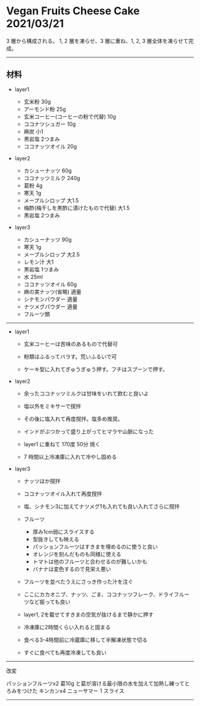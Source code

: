 Vegan Fruits Cheese Cake 2021/03/21
======================================

3 層から構成される。
1, 2 層を凍らせ、3 層に重ね、1, 2, 3 層全体を凍らせて完成。

---

材料
--------

+ layer1
  - 玄米粉 30g
  - アーモンド粉 25g
  - 玄米コーヒー(コーヒーの粉で代替) 10g
  - ココナツシュガー 10g
  - 麻炭 小1
  - 黒岩塩 2つまみ
  - ココナッツオイル 20g

+ layer2
  - カシューナッツ 60g
  - ココナッツミルク 240g
  - 葛粉 4g
  - 寒天 1g
  - メープルシロップ 大1.5
  - 梅酢(梅干しを黒酢に漬けたもので代替) 大1.5
  - 黒岩塩 2つまみ

+ layer3
  - カシューナッツ 90g
  - 寒天 1g
  - メープルシロップ 大2.5
  - レモン汁 大1
  - 黒岩塩 1つまみ
  - 水 25ml
  - ココナッツオイル 60g
  - 麻の実ナッツ(省略) 適量
  - シナモンパウダー 適量
  - ナツメグパウダー 適量
  - フルーツ類

---

+ layer1

  - 玄米コーヒーは苦味のあるもので代替可

  - 粉類はふるってバラす。荒いふるいで可

  - ケーキ型に入れてぎゅうぎゅう押す。フチはスプーンで押す。

+ layer2

  - 余ったココナッツミルクは甘味をいれて飲むと良いよ

  - 塩以外をミキサーで撹拌

  - その後に塩入れて再度撹拌。塩多め推奨。

  - インドがぶつかって盛り上がってヒマラヤ山脈になった

  - layer1 に重ねて 170度 50分 焼く

  - 7 時間以上冷凍庫に入れて冷やし固める

+ layer3

  - ナッツほか撹拌

  - ココナッツオイル入れて再度撹拌

  - 塩、シナモン3に加えてナツメグ1も入れても良い入れてさらに撹拌

  - フルーツ
    - 厚み1cm弱にスライスする
    - 型抜きしても映える
    - パッションフルーツはすきまを埋めるのに使うと良い
    - オレンジを刻んだものも同様に使える
    - トマトは他のフルーツと合わせるのが難しいかも
    - バナナは変色するので見栄え悪い

  - フルーツを並べたうえにさっき作った汁を注ぐ

  - ここにカカオニブ、ナッツ、ごま、ココナッツフレーク、ドライフルーツなど振っても良い

  - layer1, 2を載せてすきまの空気が抜けるまで静かに押す

  - 冷凍庫に2時間くらい入れると固まる

  - 食べる3-4時間前に冷蔵庫に移して半解凍状態で切る

  - すぐに食べても再度冷凍しても良い

---

改変

パッションフルーツx2 葛10g と葛が溶ける最小限の水を加えて加熱し練ってとろみをつけた
キンカンx4
ニューサマー 1 スライス

---
